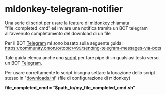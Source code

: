# mldonkey-telegram-notifier
Una serie di script per usare la feature di [mldonkey]( http://mldonkey.sourceforge.net/Main_Page) chiamata "file_completed_cmd" ed inviare una notifica tramite un BOT telegram all'avvenuto completamento del download di un file.

Per il BOT [Telegram](https://telegram.org/) mi sono basato sulla seguente guida:
https://community.onion.io/topic/499/sending-telegram-messages-via-bots

Tale guida elenca anche uno [script](https://github.com/mauriziotallarico/mldonkey-telegram-notifier/blob/master/telegram-pipe.sh) per fare pipe di un qualsiasi testo verso un BOT
[Telegram](https://telegram.org/).

Per usare correttamente lo script bisogna settare la locazione dello script stesso in 
"[downloads.ini](http://mldonkey.sourceforge.net/Downloads.ini)" (file di configurazione di mldonkey)

<b>file_completed_cmd = "$path_to/my_file_completed_cmd.sh"</b>
